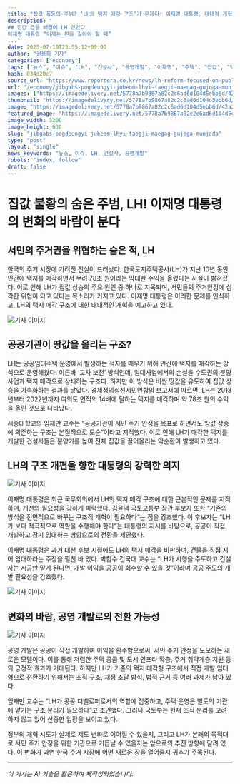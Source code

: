 ```yaml
---
title: "집값 폭등의 주범? ‘LH의 택지 매각 구조’가 문제다! 이재명 대통령, 대대적 개혁 예고"
description: "
## 집값 급등 배경에 LH 있었다
이재명 대통령 “이제는 판을 갈아야 할 때”
..."
date: 2025-07-18T23:55:12+09:00
author: "권용희 기자"
categories: ["economy"]
tags: ["뉴스", "이슈", "LH", "건설사", "공영개발", "이재명", "주택", "집값", "택지", "부동산정책", "택지매각"]
hash: 034d20c7
source_url: "https://www.reportera.co.kr/news/lh-reform-focused-on-public-development/"
url: "/economy/jibgabs-pogdeungyi-jubeom-lhyi-taegji-maegag-gujoga-munjeda/"
images: ["https://imagedelivery.net/5778a7b9867a82c2c6ad6d104d5ebb6d/42a2231d-4b24-4c0f-0d36-1fdbd6b91600/public"]
thumbnail: "https://imagedelivery.net/5778a7b9867a82c2c6ad6d104d5ebb6d/42a2231d-4b24-4c0f-0d36-1fdbd6b91600/public"
image: "https://imagedelivery.net/5778a7b9867a82c2c6ad6d104d5ebb6d/42a2231d-4b24-4c0f-0d36-1fdbd6b91600/public"
featured_image: "https://imagedelivery.net/5778a7b9867a82c2c6ad6d104d5ebb6d/42a2231d-4b24-4c0f-0d36-1fdbd6b91600/public"
image_width: 1200
image_height: 630
slug: "jibgabs-pogdeungyi-jubeom-lhyi-taegji-maegag-gujoga-munjeda"
type: "post"
layout: "single"
news_keywords: "뉴스, 이슈, LH, 건설사, 공영개발"
robots: "index, follow"
draft: false
---
```


# 집값 불황의 숨은 주범, LH! 이재명 대통령의 변화의 바람이 분다

## 서민의 주거권을 위협하는 숨은 적, LH

한국의 주거 시장에 가려진 진실이 드러났다. 한국토지주택공사(LH)가 지난 10년 동안 민간에 택지를 매각하면서 무려 78조 원이라는 막대한 수익을 올렸다는 사실이 밝혀졌다. 이로 인해 LH가 집값 상승의 주요 원인 중 하나로 지목되며, 서민들의 주거안정에 심각한 위협이 되고 있다는 목소리가 커지고 있다. 이재명 대통령은 이러한 문제를 인식하고, LH의 택지 매각 구조에 대한 대대적인 개혁을 예고하고 있다.


![기사 이미지](https://imagedelivery.net/5778a7b9867a82c2c6ad6d104d5ebb6d/5ca8317c-7497-41eb-f3d7-1551c30bae00/public)


## 공공기관이 땅값을 올리는 구조?

LH는 공공임대주택 운영에서 발생하는 적자를 메우기 위해 민간에 택지를 매각하는 방식으로 운영해왔다. 이른바 ‘교차 보전’ 방식인데, 임대사업에서의 손실을 수도권의 분양사업과 택지 매각으로 상쇄하는 구조다. 하지만 이 방식은 비싼 땅값을 유도하여 집값 상승을 가속화하는 결과를 낳았다. 경제정의실천시민연합의 보고서에 따르면, LH는 2013년부터 2022년까지 여의도 면적의 14배에 달하는 택지를 매각하며 약 78조 원의 수익을 올린 것으로 나타났다.

세종대학교의 임재만 교수는 “공공기관이 서민 주거 안정을 목표로 하면서도 땅값 상승에 의존하는 구조는 본질적으로 모순”이라고 지적했다. 이로 인해 LH가 매각한 택지를 개발한 건설사들은 분양가를 높여 전체 집값을 끌어올리는 악순환이 발생하고 있다.

## LH의 구조 개편을 향한 대통령의 강력한 의지


![기사 이미지](https://imagedelivery.net/5778a7b9867a82c2c6ad6d104d5ebb6d/20d188dc-af3a-465b-77c3-90d589c72000/public)


이재명 대통령은 최근 국무회의에서 LH의 택지 매각 구조에 대한 근본적인 문제를 지적하며, 개선의 필요성을 강하게 피력했다. 김윤덕 국토교통부 장관 후보자 또한 “기존의 방식을 전면적으로 바꾸는 구조적 개혁이 필요하다”는 점을 강조했다. 이 후보자는 “LH가 보다 적극적으로 역할을 수행해야 한다”는 대통령의 지시를 바탕으로, 공공이 직접 개발하고 장기 임대하는 방향으로의 전환을 제안했다.

이재명 대통령은 과거 대선 후보 시절에도 LH의 택지 매각을 비판하며, 건물을 직접 지어 임대하라는 주장을 펼친 바 있다. 박합수 건국대 교수는 “LH가 시행을 주도하고 건설사는 시공만 맡게 된다면, 개발 이익을 공공이 회수할 수 있을 것”이라며 공공 주도의 개발 필요성을 강조했다.


![기사 이미지](https://imagedelivery.net/5778a7b9867a82c2c6ad6d104d5ebb6d/42a2231d-4b24-4c0f-0d36-1fdbd6b91600/public)


## 변화의 바람, 공영 개발로의 전환 가능성


![기사 이미지](https://imagedelivery.net/5778a7b9867a82c2c6ad6d104d5ebb6d/6ca82574-adbb-4acb-c3b1-d535cc48bd00/public)


공영 개발은 공공이 직접 개발하여 이익을 환수함으로써, 서민 주거 안정을 도모하는 새로운 모델이다. 이를 통해 저렴한 주택 공급 및 도시 인프라 확충, 주거 취약계층 지원 등의 긍정적 효과가 기대된다. 하지만 LH가 기존의 택지 매각형 구조에서 직접 개발·임대형으로 전환하기 위해서는 조직 구조, 재정 조달 방식, 법적 근거 등 여러 과제가 남아 있다.

임재만 교수는 “LH가 공공 디벨로퍼로서의 역할에 집중하고, 주택 운영은 별도의 기관에 맡기는 구조 분리가 필요하다”고 조언했다. 그러나 국토부는 현재 조직 분리를 고려하지 않고 있어 신중한 입장을 보이고 있다.

정부의 개혁 시도가 실제로 제도 변화로 이어질 수 있을지, 그리고 LH가 본래의 목적대로 서민 주거 안정을 위한 기관으로 거듭날 수 있을지는 앞으로의 추진 방향에 달려 있다. 이 변화가 과연 한국 주거 시장에 어떤 새로운 장을 열어줄지 귀추가 주목된다.

---
*이 기사는 AI 기술을 활용하여 재작성되었습니다.*
